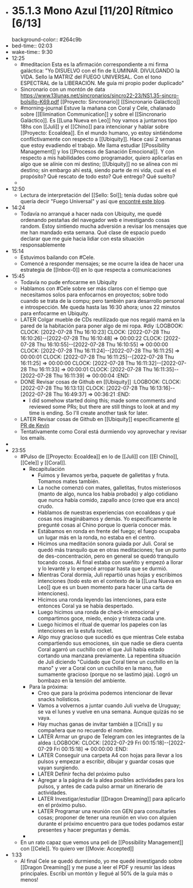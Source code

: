 - # 35.1.3 Mono Azul [11/20] Rítmico [6/13]
  background-color:: #264c9b
- bed-time:: 02:03
- wake-time:: 9:30
- 12:25
	- #meditacion Esta es la afirmación correspondiente a mi firma galáctica: "Yo DISUELVO con el fin de ILUMINAR. DIVULGANDO la VIDA. Sello la MATRIZ del FUEGO UNIVERSAL. Con el tono ESPECTRAL de la LIBERACIÓN. Me guía mi propio poder duplicado"
	- Sincronario con un montón de data https://www.13lunas.net/sincronarios/sincro22-23/NS1.35-sincro-bolsillo-K69.pdf [[Proyecto: Sincronario]] [[Sincronario Galáctico]]
	- #morning-journal Estuve la mañana con Coral y Cele, chalanado sobre [[Elimination Communication]] y sobre el [[Sincronario Galáctico]]. Es [[Luna Nueva en Leo]] hoy vamos a juntarnos tipo 18hs con [[Juli]] y el [[Chino]] para intencionar y hablar sobre [[Proyecto: Ecoaldea]].
	  En el mundo humano, yo estoy sintiéndome conflictivamente con respecto a [[Ubiquity]]. Hace casi 2 semanas que estoy evadiendo el trabajo. Me llama estudiar [[Possibility Management]] y los [[Procesos de Sanación Emocional]]. Y con respecto a mis habilidades como programador, quiero aplicarlas en algo que se alínie con mi destino; [[Ubiquity]] no se alínea con mi destino; sin embargo ahí está, siendo parte de mi vida, cual es el propósito? Qué rescato de todo esto? Qué entrego? Qué suelto?
	-
- 12:50
	- Lectura de interpretación del [[Sello: Sol]]; tenía dudas sobre qué quería decir "Fuego Universal" y así que [encontré este blog](https://oraculomaya.com/blog/f/sol-ahau-fuego-universal-o-conexi%C3%B3n-con-la-fuente?blogcategory=conflicto).
- 14:24
	- Todavía no arranqué a hacer nada con Ubiquity, me quedé ordenando pestañas del navegador web e investigando cosas random. Estoy sintiendo mucha adversión a revisar los mensajes que me han mandado esta semana. Qué clase de espacio puedo declarar que me guíe hacia lidiar con esta situación responsablemente
- 15:14
	- Estuvimos bailando con #Cele.
	- Comencé a responder mensajes; se me ocurre la idea de hacer una estrategia de [[Inbox-0]] en lo que respecta a comunicaciones
- 15:45
	- Todavía no pude enfocarme en Ubiquity
	- Hablamos con #Cele sobre ser más claros con el tiempo que necesitamos solos para enfocarnos en proyectos; sobre todo cuando se trata de la compu; pero también para desarrollo personal e introspección. Me queda hasta las 16:30 ahora; unos 22 minutos para enfocarme en Ubiquity.
	- LATER Colgar mueble de CDs reutilizado que nos regaló mamá en la pared de la habitación para poner algo de mi ropa. #diy
	  :LOGBOOK:
	  CLOCK: [2022-07-28 Thu 16:10:23]
	  CLOCK: [2022-07-28 Thu 16:10:26]--[2022-07-28 Thu 16:10:48] =>  00:00:22
	  CLOCK: [2022-07-28 Thu 16:10:55]--[2022-07-28 Thu 16:10:55] =>  00:00:00
	  CLOCK: [2022-07-28 Thu 16:11:24]--[2022-07-28 Thu 16:11:25] =>  00:00:01
	  CLOCK: [2022-07-28 Thu 16:11:25]--[2022-07-28 Thu 16:11:25] =>  00:00:00
	  CLOCK: [2022-07-28 Thu 16:11:32]--[2022-07-28 Thu 16:11:33] =>  00:00:01
	  CLOCK: [2022-07-28 Thu 16:11:35]--[2022-07-28 Thu 16:11:39] =>  00:00:04
	  :END:
	- DONE Revisar cosas de Github en [[Ubiquity]]
	  :LOGBOOK:
	  CLOCK: [2022-07-28 Thu 16:13:13]
	  CLOCK: [2022-07-28 Thu 16:13:16]--[2022-07-28 Thu 16:49:37] =>  00:36:21
	  :END:
		- I did somehow started doing this; made some comments and reviewed some PRs; but there are still things to look at and my time is ending. So I'll create another task for later.
	- LATER Revisar cosas de Github en [[Ubiquity]] específicamente [el PR de Kevin](https://github.com/ubiquity/ubiquity-dollar/pull/196)
	- Tentativamente como Coral está durmiendo voy aprovechar y revisar los emails.
-
- 23:55
	- #Pulso de [[Proyecto: Ecoaldea]] en lo de [[Juli]] con [[El Chino]], [[Cele]] y [[Coral]].
		- Recapitulación
			- Fuimos y llevamos yerba, paquete de galletitas y fruta. Tomamos mates también.
			- La noche comenzó con mates, galletitas, frutos misteriosos (manto de algo, nunca los había probado) y algo cotidiano que nunca había comido, zapallo anco (creo que era anco) crudo.
			- Hablamos de nuestras experiencias con ecoaldeas y qué cosas nos imaginábamos y demás. Yo específicamente le pregunté cosas al Chino porque lo quería conocer más.
			- Estábamos en ronda en frente del fuego; el fuego ocupaba un lugar más en la ronda, no estaba en el centro.
			- Hicimos una meditación sonora guiada por Juli. Coral se quedó más tranquilo que en otras meditaciones; fue un punto de des-concentración, pero en general se quedó tranquilo tocando cosas. Al final estaba con sueñito y empezó a llorar y lo levanté y lo empecé arropar hasta que se durmió.
			- Mientras Coral dormía, Juli repartió unas hojas y escribimos intenciones (todo esto en el contexto de la [[Luna Nueva en Leo]] que es un buen momento para hacer una carta de intenciones).
			- Hicimos una ronda leyendo las intenciones, para este entonces Coral ya se había despertado.
			- Luego hicimos una ronda de check-in emocional y compartimos goce, miedo, enojo y tristeza cada une.
			- Luego hicimos el ritual de quemar los papeles con las intenciones en la estufa rocket.
			- Algo muy gracioso que sucedió es que mientras Cele estaba compartiendo sus emociones, sin que nadie se diera cuenta Coral agarró un cuchillo con el que Juli había estado cortando una manzana previamente. La repentina situación de Juli diciendo "Cuidado que Coral tiene un cuchillo en la mano" y ver a Coral con un cuchillo en la mano, fue sumamente gracioso (porque no se lastimó jaja). Logró un bombazo en la tensión del ambiente.
		- Para la próxima:
			- Creo que para la próxima podemos intencionar de llevar snacks holísticos.
			- Vamos a volvernos a juntar cuando Juli vuelva de Uruguay; se va el lunes y vuelve en una semana. Aunque quizás no se vaya.
			- Hay muchas ganas de invitar también a [[Cris]] y su compañera que no recuerdo el nombre.
			- LATER Armar un grupo de Telegram con les integrantes de la aldea
			  :LOGBOOK:
			  CLOCK: [2022-07-29 Fri 00:15:18]--[2022-07-29 Fri 00:15:18] =>  00:00:00
			  :END:
			- LATER Conseguir una carpeta A4 con hojas para llevar a los pulsos y empezar a escribir, dibujar y guardar cosas que vayan surgiendo.
			- LATER Definir fecha del próximo pulso
			- Agregar a la página de la aldea posibles actividades para los pulsos, y antes de cada pulso armar un itinerario de actividades.
			- LATER Investigar/estudiar [[Dragon Dreaming]] para aplicarlo en el próximo pulso.
			- LATER Programar una reunión con GEN para consultarles cosas; proponer de tener una reunión en vivo con alguien durante el próximo encuentro para que todes podamos estar presentes y hacer preguntas y demás.
		-
	- En un rato capaz que vemos una peli de [[Possibility Management]] con [[Cele]]. Yo quiero ver [[Movie: Accepted]]
- 1:33
	- Al final Cele se quedó durmiendo, yo me quedé investigando sobre [[Dragon Dreaming]] y me puse a leer el PDF y resumir las ideas principales. Escribí un montón y llegué al 50% de la guía más o menos!